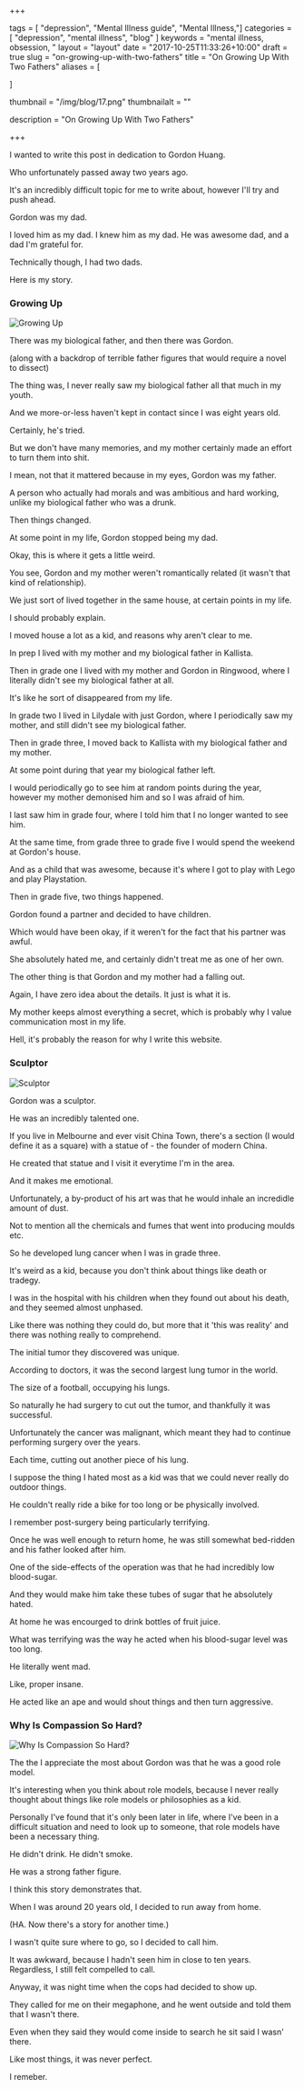 +++

tags = [ "depression", "Mental Illness guide", "Mental Illness,"]
categories = [ "depression", "mental illness", "blog" ]
keywords = "mental illness, obsession, " 
layout = "layout"
date = "2017-10-25T11:33:26+10:00"
draft = true
slug = "on-growing-up-with-two-fathers"
title = "On Growing Up With Two Fathers"
aliases = [

]

thumbnail = "/img/blog/17.png"
thumbnailalt = ""

description = "On Growing Up With Two Fathers"

+++

<!-- On Growing Up With Two Fathers & In Memory Of Gordon Huang -->

<!-- While a seemingly innocent post. 

May be frought with traces of kidnapping, ransom and sexual abuse. 
 -->

I wanted to write this post in dedication to Gordon Huang. 

Who unfortunately passed away two years ago. 

It's an incredibly difficult topic for me to write about, however I'll try and push ahead. 

Gordon was my dad. 

I loved him as my dad. I knew him as my dad. He was awesome dad, and a dad I'm grateful for.

Technically though, I had two dads.

Here is my story.


### Growing Up

![Growing Up](/img/blog/17-01.png)


There was my biological father, and then there was Gordon. 

(along with a backdrop of terrible father figures that would require a novel to dissect)

The thing was, I never really saw my biological father all that much in my youth.

And we more-or-less haven't kept in contact since I was eight years old. 

Certainly, he's tried. 

But we don't have many memories, and my mother certainly made an effort to turn them into shit.

I mean, not that it mattered because in my eyes, Gordon was my father. 

A person who actually had morals and was ambitious and hard working, unlike my biological father who was a drunk.

Then things changed.

At some point in my life, Gordon stopped being my dad. 

Okay, this is where it gets a little weird. 

You see, Gordon and my mother weren't romantically related (it wasn't that kind of relationship).

We just sort of lived together in the same house, at certain points in my life. 

I should probably explain. 

I moved house a lot as a kid, and reasons why aren't clear to me. 

In prep I lived with my mother and my biological father in Kallista.

Then in grade one I lived with my mother and Gordon in Ringwood, where I literally didn't see my biological father at all. 

It's like he sort of disappeared from my life. 

In grade two I lived in Lilydale with just Gordon, where I periodically saw my mother, and still didn't see my biological father. 

Then in grade three, I moved back to Kallista with my biological father and my mother.

At some point during that year my biological father left.

I would periodically go to see him at random points during the year, however my mother demonised him and so I was afraid of him. 

I last saw him in grade four, where I told him that I no longer wanted to see him.

At the same time, from grade three to grade five I would spend the weekend at Gordon's house.

And as a child that was awesome, because it's where I got to play with Lego and play Playstation. 

Then in grade five, two things happened. 

Gordon found a partner and decided to have children. 

Which would have been okay, if it weren't for the fact that his partner was awful.

She absolutely hated me, and certainly didn't treat me as one of her own.  

The other thing is that Gordon and my mother had a falling out. 

Again, I have zero idea about the details. It just is what it is. 

My mother keeps almost everything a secret, which is probably why I value communication most in my life. 

Hell, it's probably the reason for why I write this website. 

### Sculptor

![Sculptor](/img/blog/17-02.png)

Gordon was a sculptor. 

He was an incredibly talented one. 

If you live in Melbourne and ever visit China Town, there's a section (I would define it as a square) with a statue of    - the founder of modern China. 

He created that statue and I visit it everytime I'm in the area. 

And it makes me emotional. 

Unfortunately, a by-product of his art was that he would inhale an incredidle amount of dust.

Not to mention all the chemicals and fumes that went into producing moulds etc. 

So he developed lung cancer when I was in grade three.

It's weird as a kid, because you don't think about things like death or tradegy. 

I was in the hospital with his children when they found out about his death, and they seemed almost unphased. 

Like there was nothing they could do, but more that it 'this was reality' and there was nothing really to comprehend.

The initial tumor they discovered was unique.

According to doctors, it was the second largest lung tumor in the world. 

The size of a football, occupying his lungs.

So naturally he had surgery to cut out the tumor, and thankfully it was successful.

Unfortunately the cancer was malignant, which meant they had to continue performing surgery over the years.

Each time, cutting out another piece of his lung.

I suppose the thing I hated most as a kid was that we could never really do outdoor things.

He couldn't really ride a bike for too long or be physically involved. 

I remember post-surgery being particularly terrifying. 

Once he was well enough to return home, he was still somewhat bed-ridden and his father looked after him. 

One of the side-effects of the operation was that he had incredibly low blood-sugar.

And they would make him take these tubes of sugar that he absolutely hated. 

At home he was encourged to drink bottles of fruit juice.

What was terrifying was the way he acted when his blood-sugar level was too long. 

He literally went mad. 

Like, proper insane. 

He acted like an ape and would shout things and then turn aggressive. 

### Why Is Compassion So Hard? 

![Why Is Compassion So Hard?](/img/blog/17-01.png)

The the I appreciate the most about Gordon was that he was a good role model. 

It's interesting when you think about role models, because I never really thought about things like role models or philosophies as a kid. 

Personally I've found that it's only been later in life, where I've been in a difficult situation and need to look up to someone, that role models have been a necessary thing. 

He didn't drink. He didn't smoke.

He was a strong father figure.

I think this story demonstrates that. 

When I was around 20 years old, I decided to run away from home.

(HA. Now there's a story for another time.)

I wasn't quite sure where to go, so I decided to call him. 

It was awkward, because I hadn't seen him in close to ten years. Regardless, I still felt compelled to call. 

Anyway, it was night time when the cops had decided to show up. 

They called for me on their megaphone, and he went outside and told them that I wasn't there. 

Even when they said they would come inside to search he sit said I wasn' there. 







Like most things, it was never perfect.

I remeber. 








